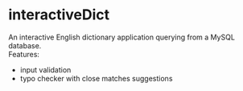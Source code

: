 # interactiveDict
An interactive English dictionary application querying from a MySQL database.  
Features: 
- input validation
- typo checker with close matches suggestions
